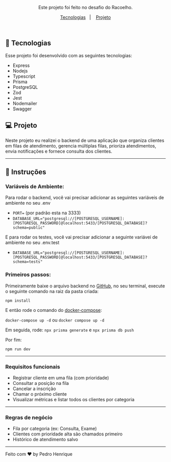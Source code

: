 <p align="center">
Este projeto foi feito no desafio do Racoelho. <br/>
</p>

<p align="center">
  <a href="#-tecnologias">Tecnologias</a>&nbsp;&nbsp;&nbsp;|&nbsp;&nbsp;&nbsp;
  <a href="#-projeto">Projeto</a>
</p>

<br>

## 🚀 Tecnologias

Esse projeto foi desenvolvido com as seguintes tecnologias:

- Express
- Nodejs
- Typescript
- Prisma
- PostgreSQL 
- Zod
- Jest
- Nodemailer
- Swagger

## 💻 Projeto

Neste projeto eu realizei o backend de uma aplicação que organiza clientes em filas de atendimento, gerencia múltiplas filas, prioriza atendimentos, envia notificações e fornece consulta dos clientes.

---

## 🤔 Instruções

### Variáveis de Ambiente:

Para rodar o backend, você vai precisar adicionar as seguintes variáveis de ambiente no seu .env

- `PORT=` (por padrão esta na 3333)
- `DATABASE_URL="postgresql://[POSTGRESQL_USERNAME]:[POSTGRESQL_PASSWORD]@localhost:5433/[POSTGRESQL_DATABASE]?schema=public"`

E para rodar os testes, você vai precisar adicionar a seguinte variávei de ambiente no seu .env.test

- `DATABASE_URL="postgresql://[POSTGRESQL_USERNAME]:[POSTGRESQL_PASSWORD]@localhost:5433/[POSTGRESQL_DATABASE]?schema=tests"`

### Primeiros passos:

Primeiramente baixe o arquivo backend no [GitHub](https://github.com/pdro-h0/sistema-de-fila-backend), no seu terminal, execute o seguinte comando na raiz da pasta criada:

`npm install`

E então rode o comando do [docker-compose](https://docs.docker.com/compose/):

`docker-compose up -d`
ou
`docker compose up -d`

Em seguida, rode:
`npx prisma generate`
e
`npx prisma db push`

Por fim:

`npm run dev`

---

### Requisitos funcionais

- Registrar cliente em uma fila (com prioridade)
- Consultar a posição na fila
- Cancelar a inscrição
- Chamar o próximo cliente
- Visualizar métricas e listar todos os clientes por categoria

---

### Regras de negócio

- Fila por categoria (ex: Consulta, Exame)
- Clientes com prioridade alta são chamados primeiro
- Histórico de atendimento salvo

---

Feito com ♥ by Pedro Henrique